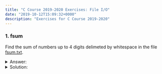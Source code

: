 ```yaml
---
title: "C Course 2019-2020 Exercises: File I/O"
date: "2019-10-12T15:09:32+0000"
description: "Exercises for C Course 2019-2020"
---
```


### 1. fsum
Find the sum of numbers up to 4 digits delimeted by whitespace in the file [fsum.txt](/fsum.txt).


<details style="cursor: pointer">
<summary>Answer:</summary>1123442
</details>

<details style="cursor: pointer">
<summary>Solution:</summary>
<p>


```c
#include <stdio.h>
#include <stdlib.h>
#define SIZE 5

int main() {
    FILE *fp = fopen("fsum.txt", "r");

    if (!fp) {
        printf("file could not be opened!");
        return 1;
    }

    int c;
    char chunk[SIZE];
    int number;
    int index = 0;
    int sum = 0;

    while ((c = fgetc(fp)) != EOF) {
        if (c == ' ') {
            number = atoi(chunk);
            sum += number;

            for (int i = 0; i < SIZE; i++) {
                chunk[i] = '\0';
            }
            index = 0;
        } else {
            chunk[index] = c;

            index++;
        }
    }

    number = atoi(chunk);
    sum += number;

    printf("%d\n", sum);

    if (ferror(fp)) {
        printf("something happened while reading");
        return 1;
    }

    fclose(fp);
    
    return 0;
}
```


</p>
</details>
